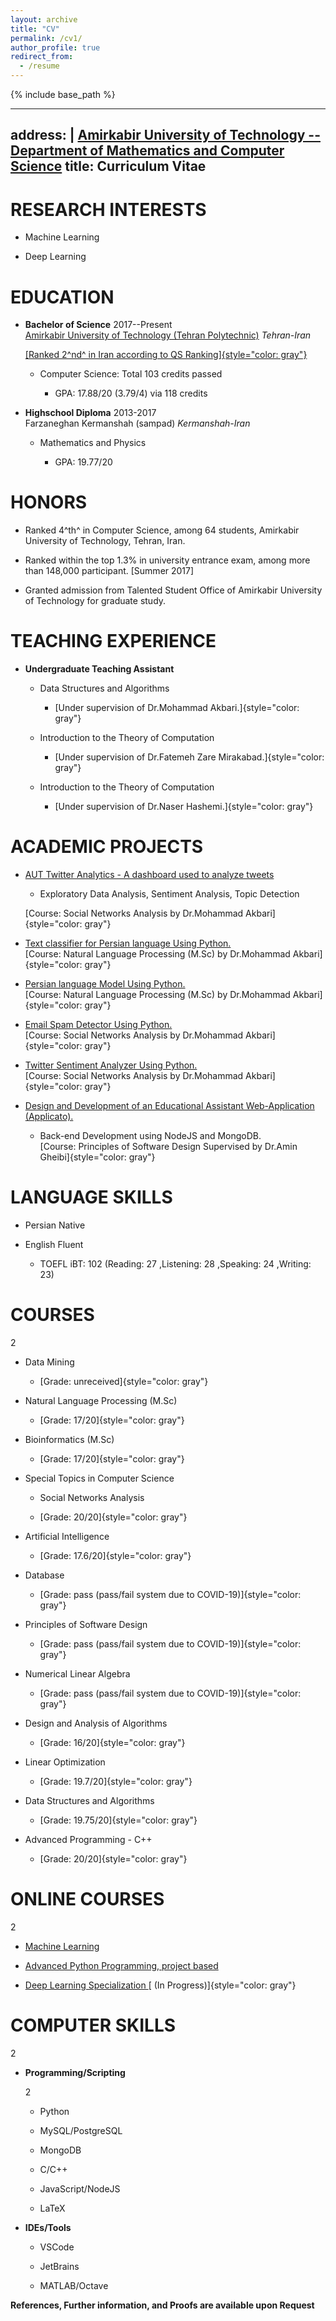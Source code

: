 ```yaml
---
layout: archive
title: "CV"
permalink: /cv1/
author_profile: true
redirect_from:
  - /resume
---
```


{% include base_path %}

---
address: |
    **[Amirkabir University of Technology -- Department of Mathematics and
    Computer Science](http://aut.ac.ir/)**
title: Curriculum Vitae
---

RESEARCH INTERESTS
==================

-   Machine Learning

-   Deep Learning

EDUCATION
=========

-   **Bachelor of Science** 2017--Present\
    [ Amirkabir University of Technology (Tehran
    Polytechnic)](http://aut.ac.ir/) *Tehran-Iran*

    [[Ranked 2^nd^ in Iran according to QS
    Ranking]{style="color: gray"}](https://www.topuniversities.com/university-rankings/world-university-rankings/2021)

    -   Computer Science: Total 103 credits passed

        -   GPA: 17.88/20 (3.79/4) via 118 credits

-   **Highschool Diploma** 2013-2017\
    Farzaneghan Kermanshah (sampad) *Kermanshah-Iran*

    -   Mathematics and Physics

        -   GPA: 19.77/20

HONORS
======

-   Ranked 4^th^ in Computer Science, among 64 students, Amirkabir
    University of Technology, Tehran, Iran.

-   Ranked within the top 1.3% in university entrance exam, among more
    than 148,000 participant. \[Summer 2017\]

-   Granted admission from Talented Student Office of Amirkabir
    University of Technology for graduate study.

TEACHING EXPERIENCE
===================

-   **Undergraduate Teaching Assistant**

    -   Data Structures and Algorithms

        -   [Under supervision of Dr.Mohammad
            Akbari.]{style="color: gray"}

    -   Introduction to the Theory of Computation

        -   [Under supervision of Dr.Fatemeh Zare
            Mirakabad.]{style="color: gray"}

    -   Introduction to the Theory of Computation

        -   [Under supervision of Dr.Naser
            Hashemi.]{style="color: gray"}

ACADEMIC PROJECTS
=================

-   [AUT Twitter Analytics - A dashboard used to analyze
    tweets](https://github.com/AUT-Twitter-Analytics)

    -   Exploratory Data Analysis, Sentiment Analysis, Topic Detection

    [Course: Social Networks Analysis by Dr.Mohammad
    Akbari]{style="color: gray"}

-   [Text classifier for Persian language Using
    Python.](https://bit.ly/3smNFbz)\
    [Course: Natural Language Processing (M.Sc) by Dr.Mohammad
    Akbari]{style="color: gray"}

-   [Persian language Model Using Python.](https://bit.ly/3bF2Zuo)\
    [Course: Natural Language Processing (M.Sc) by Dr.Mohammad
    Akbari]{style="color: gray"}

-   [Email Spam Detector Using Python.](https://bit.ly/39y6Rus)\
    [Course: Social Networks Analysis by Dr.Mohammad
    Akbari]{style="color: gray"}

-   [Twitter Sentiment Analyzer Using Python.](https://bit.ly/38K9gmG)\
    [Course: Social Networks Analysis by Dr.Mohammad
    Akbari]{style="color: gray"}

-   [Design and Development of an Educational Assistant Web-Application
    (Applicato).](https://gitlab.com/applicato/back-end)

    -   Back-end Development using NodeJS and MongoDB.\
        [Course: Principles of Software Design Supervised by Dr.Amin
        Gheibi]{style="color: gray"}

LANGUAGE SKILLS
===============

-   Persian Native

-   English Fluent

    -   TOEFL iBT: 102 (Reading: 27 ,Listening: 28 ,Speaking: 24
        ,Writing: 23)

COURSES
=======

2

-   Data Mining

    -   [Grade: unreceived]{style="color: gray"}

-   Natural Language Processing (M.Sc)

    -   [Grade: 17/20]{style="color: gray"}

-   Bioinformatics (M.Sc)

    -   [Grade: 17/20]{style="color: gray"}

-   Special Topics in Computer Science

    -   Social Networks Analysis

    -   [Grade: 20/20]{style="color: gray"}

-   Artificial Intelligence

    -   [Grade: 17.6/20]{style="color: gray"}

-   Database

    -   [Grade: pass (pass/fail system due to
        COVID-19)]{style="color: gray"}

-   Principles of Software Design

    -   [Grade: pass (pass/fail system due to
        COVID-19)]{style="color: gray"}

-   Numerical Linear Algebra

    -   [Grade: pass (pass/fail system due to
        COVID-19)]{style="color: gray"}

-   Design and Analysis of Algorithms

    -   [Grade: 16/20]{style="color: gray"}

-   Linear Optimization

    -   [Grade: 19.7/20]{style="color: gray"}

-   Data Structures and Algorithms

    -   [Grade: 19.75/20]{style="color: gray"}

-   Advanced Programming - C++

    -   [Grade: 20/20]{style="color: gray"}

 ONLINE COURSES
==============

2

-   [Machine Learning](https://www.coursera.org/learn/machine-learning)

-   [Advanced Python Programming, project
    based](https://quera.ir/college/land/3078/)

-   [Deep Learning Specialization
    ](https://www.coursera.org/specializations/deep-learning?/)[ (In
    Progress)]{style="color: gray"}

COMPUTER SKILLS
===============

2

-   **Programming/Scripting**

    2

    -   Python

    -   MySQL/PostgreSQL

    -   MongoDB

    -   C/C++

    -   JavaScript/NodeJS

    -   LaTeX

-   **IDEs/Tools**

    -   VSCode

    -   JetBrains

    -   MATLAB/Octave

**References, Further information, and Proofs are available upon
Request**
